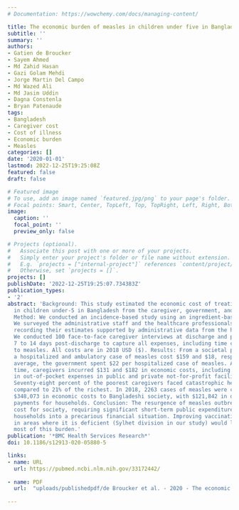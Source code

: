```yaml
---
# Documentation: https://wowchemy.com/docs/managing-content/

title: The economic burden of measles in children under five in Bangladesh
subtitle: ''
summary: ''
authors:
- Gatien de Broucker
- Sayem Ahmed
- Md Zahid Hasan
- Gazi Golam Mehdi
- Jorge Martin Del Campo
- Md Wazed Ali
- Md Jasim Uddin
- Dagna Constenla
- Bryan Patenaude
tags:
- Bangladesh
- Caregiver cost
- Cost of illness
- Economic burden
- Measles
categories: []
date: '2020-01-01'
lastmod: 2022-12-25T19:25:08Z
featured: false
draft: false

# Featured image
# To use, add an image named `featured.jpg/png` to your page's folder.
# Focal points: Smart, Center, TopLeft, Top, TopRight, Left, Right, BottomLeft, Bottom, BottomRight.
image:
  caption: ''
  focal_point: ''
  preview_only: false

# Projects (optional).
#   Associate this post with one or more of your projects.
#   Simply enter your project's folder or file name without extension.
#   E.g. `projects = ["internal-project"]` references `content/project/deep-learning/index.md`.
#   Otherwise, set `projects = []`.
projects: []
publishDate: '2022-12-25T19:25:07.734383Z'
publication_types:
- '2'
abstract: 'Background: This study estimated the economic cost of treating measles
  in children under-5 in Bangladesh from the caregiver, government, and societal perspectives.
  Method: We conducted an incidence-based study using an ingredient-based approach.
  We surveyed the administrative staff and the healthcare professionals at the facilities,
  recording their estimates supported by administrative data from the healthcare perspective.
  We conducted 100 face-to-face caregiver interviews at discharge and phone interviews
  7 to 14 days post-discharge to capture all expenses, including time costs related
  to measles. All costs are in 2018 USD ($). Results: From a societal perspective,
  a hospitalized and ambulatory case of measles cost $159 and $18, respectively. On
  average, the government spent $22 per hospitalized case of measles. At the same
  time, caregivers incurred $131 and $182 in economic costs, including $48 and $83
  in out-of-pocket expenses in public and private not-for-profit facilities, respectively.
  Seventy-eight percent of the poorest caregivers faced catastrophic health expenditures
  compared to 21% of the richest. In 2018, 2263 cases of measles were confirmed, totaling
  $348,073 in economic costs to Bangladeshi society, with $121,842 in out-of-pocket
  payments for households. Conclusion: The resurgence of measles outbreaks is a substantial
  cost for society, requiring significant short-term public expenditures, putting
  households into a precarious financial situation. Improving vaccination coverage
  in areas where it is deficient (Sylhet division in our study) would likely alleviate
  most of this burden.'
publication: '*BMC Health Services Research*'
doi: 10.1186/s12913-020-05880-5

links:
- name: URL
  url: https://pubmed.ncbi.nlm.nih.gov/33172442/
    
- name: PDF
  url:  "uploads/publishedpdf/de Broucker et al. - 2020 - The economic burden of measles in children under five in Bangladesh-annotated.pdf"
  
---
```

